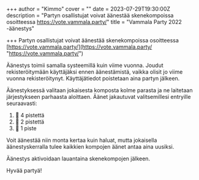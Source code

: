 +++
author = "Kimmo"
cover = ""
date = 2023-07-29T19:30:00Z
description = "Partyn osallistujat voivat äänestää skenekompoissa osoitteessa https://vote.vammala.party/"
title = "Vammala Party 2022 -äänestys"

+++
Partyn osallistujat voivat äänestää skenekompoissa osoitteessa [https://vote.vammala.party/](https://vote.vammala.party/ "https://vote.vammala.party/")

Äänestys toimii samalla systeemillä kuin viime vuonna. Joudut rekisteröitymään käyttäjäksi ennen äänestämistä, vaikka olisit jo viime vuonna rekisteröitynyt. Käyttäjätiedot poistetaan aina partyn jälkeen.

Äänestyksessä valitaan jokaisesta komposta kolme parasta ja ne laitetaan järjestykseen parhaasta aloittaen. Äänet jakautuvat valitsemillesi entryille seuraavasti:

1. 🏅 4 pistettä
2. 🥈 2 pistettä
3. 🥉 1 piste

Voit äänestää niin monta kertaa kuin haluat, mutta jokaisella äänestyskerralla tulee kaikkien kompojen äänet antaa aina uusiksi.

Äänestys aktivoidaan lauantaina skenekompojen jälkeen.

Hyvää partyä!
